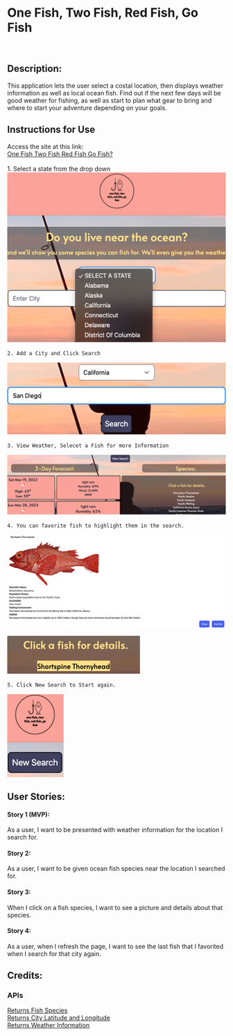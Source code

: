 # One Fish, Two Fish, Red Fish, Go Fish
<br>

## Description:
This application lets the user select a costal location, then displays weather information as well as local ocean fish. Find out if the next few days will be good weather for fishing, as well as start to plan what gear to bring and where to start your adventure depending on your goals.
<br>

## Instructions for Use
Access the site at this link:
<br>
[One Fish Two Fish Red Fish Go Fish?](https://p1t3-canjoefish.github.io/1-fish-2-fish-red-fish-joe-fish/)
<br>
<br>
    1. Select a state from the drop down
![State Selection](/Assets/Images/StateSelect.png)

    2. Add a City and Click Search
![City Input](/Assets/Images/CityInput.png)

    3. View Weather, Selecet a Fish for more Information
![See Current Weather and Fish](/Assets/Images/SelectFish.png)

    4. You can favorite fish to highlight them in the search.
![Favorite a Fish](/Assets/Images/FavoriteFish.png)

![Favorited Display](/Assets/Images/FavoritedDisplay.png)

    5. Click New Search to Start again.
![New Search](/Assets/Images/NewSearch.png)

## User Stories:
#### Story 1 (MVP):
As a user, I want to be presented with weather information for the location I search for.
<br>

#### Story 2:
As a user, I want to be given ocean fish species near the location I searched for. 
<br>

#### Story 3:
When I click on a fish species, I want to see a picture and details about that species.
<br>

#### Story 4:
As a user, when I refresh the page, I want to see the last fish that I favorited when I search for that city again.

## Credits:
### APIs
[Returns Fish Species](https://www.fishwatch.gov/api/species)
<br>
[Returns City Latitude and Longitude](https://api.openweathermap.org/geo/1.0/direct?q=)
<br>
[Returns Weather Information](https://api.openweathermap.org/data/2.5/onecall?lat=)
<br>

